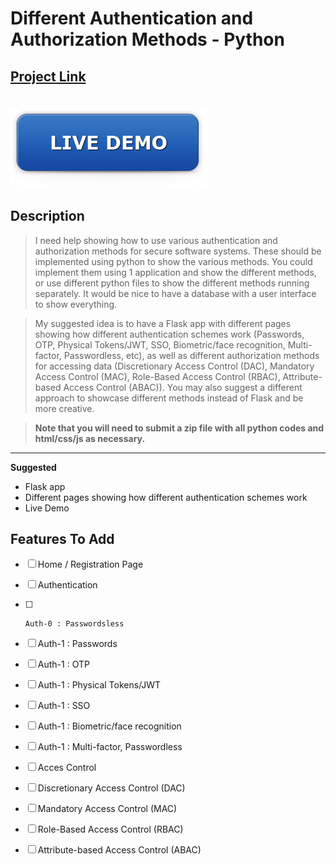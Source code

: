 # Different Authentication and Authorization Methods - Python 
## [Project Link](https://www.freelancer.com/contest/2242894)

# [![Live Demo](./rSrc/live-demo.png)](https://www.heroku.com/home)

**<h2> Description </h2>**

> I need help showing how to use various authentication and authorization methods for secure software systems. These should be implemented using python to show the various methods. 
You could implement them using 1 application and show the different methods, or use different python files to show the different methods running separately. It would be nice to have a database with a user interface to show everything.

> My suggested idea is to have a Flask app with different pages showing how different authentication schemes work (Passwords, OTP, Physical Tokens/JWT, SSO, Biometric/face recognition, Multi-factor, Passwordless, etc), as well as different authorization methods for accessing data (Discretionary Access Control (DAC), Mandatory Access Control (MAC), Role-Based Access Control (RBAC), Attribute-based Access Control (ABAC)).
You may also suggest a different approach to showcase different methods instead of Flask and be more creative.

> **Note that you will need to submit a zip file with all python codes and html/css/js as necessary.**

---

**Suggested**

- Flask app
- Different pages showing how different authentication schemes work
- Live Demo

## **Features To Add**

- [ ]  Home / Registration Page
- [ ]  Authentication
  - [ ]     Auth-0 : Passwordsless
  - [ ]  Auth-1 : Passwords
  - [ ]  Auth-1 : OTP
  - [ ]  Auth-1 : Physical Tokens/JWT
  - [ ]  Auth-1 : SSO
  - [ ]  Auth-1 : Biometric/face recognition
  - [ ]  Auth-1 : Multi-factor, Passwordless
- [ ]  Acces Control
  - [ ]  Discretionary Access Control (DAC)
  - [ ]  Mandatory Access Control (MAC)
  - [ ]  Role-Based Access Control (RBAC)
  - [ ]  Attribute-based Access Control (ABAC)



